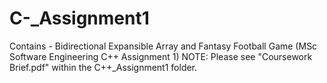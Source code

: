 # C-_Assignment1
Contains - Bidirectional Expansible Array and Fantasy Football Game (MSc Software Engineering C++ Assignment 1)
NOTE: Please see "Coursework Brief.pdf" within the C++_Assignment1 folder.
